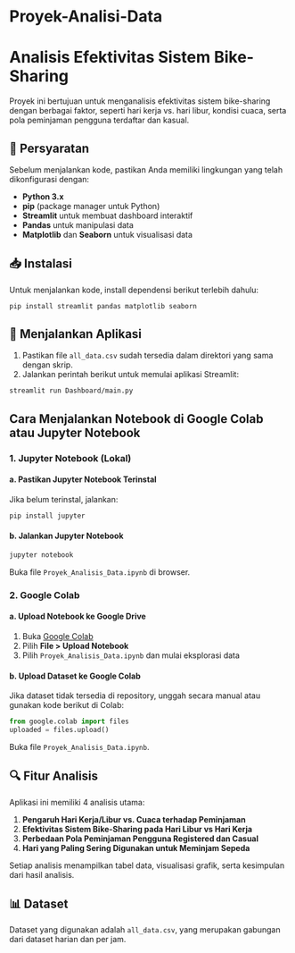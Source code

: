 # Proyek-Analisi-Data
# Analisis Efektivitas Sistem Bike-Sharing

Proyek ini bertujuan untuk menganalisis efektivitas sistem bike-sharing dengan berbagai faktor, seperti hari kerja vs. hari libur, kondisi cuaca, serta pola peminjaman pengguna terdaftar dan kasual.

## 📌 Persyaratan
Sebelum menjalankan kode, pastikan Anda memiliki lingkungan yang telah dikonfigurasi dengan:

- **Python 3.x**
- **pip** (package manager untuk Python)
- **Streamlit** untuk membuat dashboard interaktif
- **Pandas** untuk manipulasi data
- **Matplotlib** dan **Seaborn** untuk visualisasi data

## 📥 Instalasi
Untuk menjalankan kode, install dependensi berikut terlebih dahulu:

```bash
pip install streamlit pandas matplotlib seaborn
```

## 🚀 Menjalankan Aplikasi
1. Pastikan file `all_data.csv` sudah tersedia dalam direktori yang sama dengan skrip.
2. Jalankan perintah berikut untuk memulai aplikasi Streamlit:

```bash
streamlit run Dashboard/main.py
```

## Cara Menjalankan Notebook di Google Colab atau Jupyter Notebook

### 1. Jupyter Notebook (Lokal)
#### a. Pastikan Jupyter Notebook Terinstal
Jika belum terinstal, jalankan:
```bash
pip install jupyter
```

#### b. Jalankan Jupyter Notebook
```bash
jupyter notebook
```
Buka file `Proyek_Analisis_Data.ipynb` di browser.

### 2. Google Colab
#### a. Upload Notebook ke Google Drive
1. Buka [Google Colab](https://colab.research.google.com/)
2. Pilih **File > Upload Notebook**
3. Pilih `Proyek_Analisis_Data.ipynb` dan mulai eksplorasi data

#### b. Upload Dataset ke Google Colab
Jika dataset tidak tersedia di repository, unggah secara manual atau gunakan kode berikut di Colab:
```python
from google.colab import files
uploaded = files.upload()
```
Buka file `Proyek_Analisis_Data.ipynb`.

## 🔍 Fitur Analisis
Aplikasi ini memiliki 4 analisis utama:

1. **Pengaruh Hari Kerja/Libur vs. Cuaca terhadap Peminjaman**
2. **Efektivitas Sistem Bike-Sharing pada Hari Libur vs Hari Kerja**
3. **Perbedaan Pola Peminjaman Pengguna Registered dan Casual**
4. **Hari yang Paling Sering Digunakan untuk Meminjam Sepeda**

Setiap analisis menampilkan tabel data, visualisasi grafik, serta kesimpulan dari hasil analisis.

## 📊 Dataset
Dataset yang digunakan adalah `all_data.csv`, yang merupakan gabungan dari dataset harian dan per jam.
